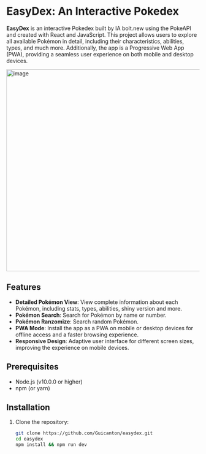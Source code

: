 # EasyDex: An Interactive Pokedex

**EasyDex** is an interactive Pokedex built by IA bolt.new using the PokeAPI and created with React and JavaScript. This project allows users to explore all available Pokémon in detail, including their characteristics, abilities, types, and much more. Additionally, the app is a Progressive Web App (PWA), providing a seamless user experience on both mobile and desktop devices.

<img width="527" alt="image" src="https://github.com/user-attachments/assets/506ed23d-c201-42c4-bac0-41a9a0112c39">

## Features

- **Detailed Pokémon View**: View complete information about each Pokémon, including stats, types, abilities, shiny version and more.
- **Pokémon Search**: Search for Pokémon by name or number.
- **Pokémon Ranzomize**: Search random Pokémon.
- **PWA Mode**: Install the app as a PWA on mobile or desktop devices for offline access and a faster browsing experience.
- **Responsive Design**: Adaptive user interface for different screen sizes, improving the experience on mobile devices.

## Prerequisites

- Node.js (v10.0.0 or higher)
- npm (or yarn)

## Installation

1. Clone the repository:
   ```bash
   git clone https://github.com/Guicanton/easydex.git
   cd easydex
   npm install && npm run dev
